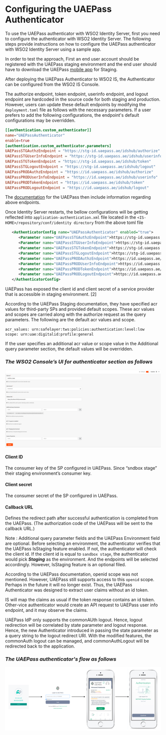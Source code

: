 # Configuring the UAEPass Authenticator
To use the UAEPass authenticator with WSO2 Identity Server, first you need to configure  the authenticator with 
WSO2 Identity Server. The following steps provide instructions on how to configure the UAEPass authenticator with 
WSO2 Identity Server using a sample app.

In order to test the approach, First an end user account should be registered with the UAEPass staging environment 
and the end user should have to download the UAEPass [mobile app](https://docs.uaepass.ae/resources/staging-apps) for 
Staging.

After deploying the UAEPass Authenticator to WSO2 IS, the Authenticator can be configured from the 
WSO2 IS Console.

The authorize endpoint, token endpoint, userinfo endpoint, and logout endpoint are hardcoded in the source 
code for both staging and production. However, users can update these default endpoints by modifying the 
`deployment.toml` file as follows with the necessary parameters. If a user prefers to add the following configurations, 
the endpoint's default configurations may be overridden.

```toml
[[authentication.custom_authenticator]]
name="UAEPassAuthenticator"
enable=true
[authentication.custom_authenticator.parameters]
UAEPassSTGAuthzEndpoint = "https://stg-id.uaepass.ae/idshub/authorize"
UAEPassSTGUserInfoEndpoint = "https://stg-id.uaepass.ae/idshub/userinfo"
UAEPassSTGTokenEndpoint = "https://stg-id.uaepass.ae/idshub/token"
UAEPassSTGLogoutEndpoint = "https://stg-id.uaepass.ae/idshub/logout"
UAEPassPRODAuthzEndpoint = "https://id.uaepass.ae/idshub/authorize"
UAEPassPRODUserInfoEndpoint = "https://id.uaepass.ae/idshub/userinfo"
UAEPassPRODTokenEndpoint = "https://id.uaepass.ae/idshub/token"
UAEPassPRODLogoutEndpoint = "https://id.uaepass.ae/idshub/logout"
```

The [documentation](https://docs.uaepass.ae/guides/authentication/web-application/endpoints) for the UAEPass then 
include information regarding above endpoints.

Once Identity Server restarts, the bellow configurations will be getting reflected into `application-authentication.xml` 
file located in the `<IS-HOME>/repository/conf/identity directory` from the above toml file 

```xml
   <AuthenticatorConfig name="UAEPassAuthenticator" enabled="true">
      <Parameter name="UAEPassSTGAuthzEndpoint">https://stg-id.uaepass.ae/idshub/authorize</Parameter>
      <Parameter name="UAEPassSTGUserInfoEndpoint">https://stg-id.uaepass.ae/idshub/userinfo</Parameter>
      <Parameter name="UAEPassSTGTokenEndpoint">https://stg-id.uaepass.ae/idshub/token</Parameter>
      <Parameter name="UAEPassSTGLogoutEndpoint">https://stg-id.uaepass.ae/idshub/logout</Parameter>
      <Parameter name="UAEPassPRODAuthzEndpoint">https://id.uaepass.ae/idshub/authorize</Parameter>
      <Parameter name="UAEPassPRODUserInfoEndpoint">https://id.uaepass.ae/idshub/userinfo</Parameter>
      <Parameter name="UAEPassPRODTokenEndpoint">https://id.uaepass.ae/idshub/token</Parameter>
      <Parameter name="UAEPassPRODLogoutEndpoint">https://id.uaepass.ae/idshub/logout</Parameter>
   </AuthenticatorConfig>
```

UAEPass has exposed the client id and client secret of a service provider that is accessible in staging environment. [2]

According to the UAEPass Staging documentation, they have specified acr values for third-party SPs and provided default
scopes. These acr values and scopes are carried along with the authorize request as the query parameters. The following 
are the default acr values and scope.

```
acr_values: urn:safelayer:tws:policies:authentication:level:low
scope: urn:uae:digitalid:profile:general
```

If the user specifies an additional acr value or scope value in the Additional query parameter section, the default 
values will be overridden.

### _The WSO2 Console’s UI for authenticator section as follows_
![alt text](images/WSO2-Console.png)

#### Client ID
The consumer key of the SP configured in UAEPass. Since “sndbox stage” their  staging environment’s consumer key.

#### Client secret
The consumer secret of the SP configured in UAEPass.

#### Callback URL
Defines the redirect path after successful authentication is completed from the UAEPass. (The authorization code of the
UAEPass will be sent to the callback URL.)

Note :
Additional query parameter fields and the UAEPass Environment field are optional. Before selecting an environment, 
the authenticator verifies that the UAEPass IsStaging feature enabled. If not, the authenticator
will check the client  id. If the client id is equal to `sandbox stage`, the authenticator would pick 
_**Staging**_ as the environment. And the endpoints will be selected accordingly. However, IsStaging feature is an 
optional filed.

According to the UAEPass documentation, openid scope was not mentioned. However, UAEPass still supports access to this 
`openid` scope. Perhaps in the future it will no longer exist. Thus, the UAEPass Authenticator was designed to extract 
user claims without an id token.

IS will map the claims as usual if the token response contains an id token. Other-vice authenticator would create an API 
request to UAEPass user info endpoint, and it may observe the claims.

UAEPass IdP only supports the commonAUth logout. Hence, logout redirection will be correlated by state parameter and 
logout response. Hence, the new Authenticator introduced in passing the state parameter as a query string to the logout 
redirect URI. With the modified features, the commonAuth logout can be managed, and commonAuthLogout will be redirected 
back to the application.

### _The UAEPass authenticator's flow as follows_
![alt text](images/UAEPassAuthenticatorDemoFlow.png)